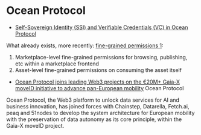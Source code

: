 # Ocean Protocol

* [Self-Sovereign Identity (SSI) and Verifiable Credentials (VC) in Ocean Protocol](https://port.oceanprotocol.com/t/proposal-walt-id-bringing-self-sovereign-identity-ssi-and-verifiable-credentials-vc-to-ocean-protocol-proof-of-concept/976)

What already exists, more recently: [fine-grained permissions 1](https://blog.oceanprotocol.com/fine-grained-permissions-now-supported-in-ocean-protocol-4fe434af24b9):

1. Marketplace-level fine-grained permissions for browsing, publishing, etc within a marketplace frontend
2. Asset-level fine-grained permissions on consuming the asset itself
* [Ocean Protocol joins leading Web3 projects on the €20M+ Gaia-X moveID initiative to advance pan-European mobility](https://blog.oceanprotocol.com/ocean-protocol-joins-leading-web3-projects-on-the-20m-gaia-x-moveid-initiative-to-advance-72e4675d12d7) Ocean Protocol

Ocean Protocol, the Web3 platform to unlock data services for AI and business innovation, has joined forces with Chainstep, Datarella, Fetch.ai, peaq and 51nodes to develop the system architecture for European mobility with the preservation of data autonomy as its core principle, within the Gaia-X moveID project.
